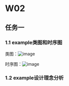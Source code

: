 # W02

## 任务一

### 1.1 example类图和时序图

类图：![image](https://github.com/jwork-2021/jw02-CDDNB/S191220157/example_class.png)

时序图：![image](https://github.com/jwork-2021/jw02-CDDNB/S191220157/example_time.png)

### 1.2 example设计理念分析

